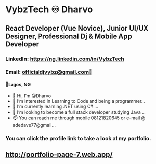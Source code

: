 # VybzTech ♾ Dharvo 
## React Developer (Vue Novice), Junior UI/UX Designer, Professional Dj & Mobile App Developer 
### LinkedIn: https://ng.linkedin.com/in/VybzTech 
### Email: officialdjvybz@gmail.com📧
#### 📍Lagos, NG


- 👋 Hi, I’m @Dharvo
- 👀 I’m interested in Learning to Code and being a programmer...
- 🌱 I’m currently learning .NET using C# ...
- 💞️ I’m looking to become a full stack developer studying Java ...
- 📫 You can reach me through mobile 08121820645 or e-mail @ adedave77@gmail...

### You can click the profile link to take a look at my portfolio.
## http://portfolio-page-7.web.app/

